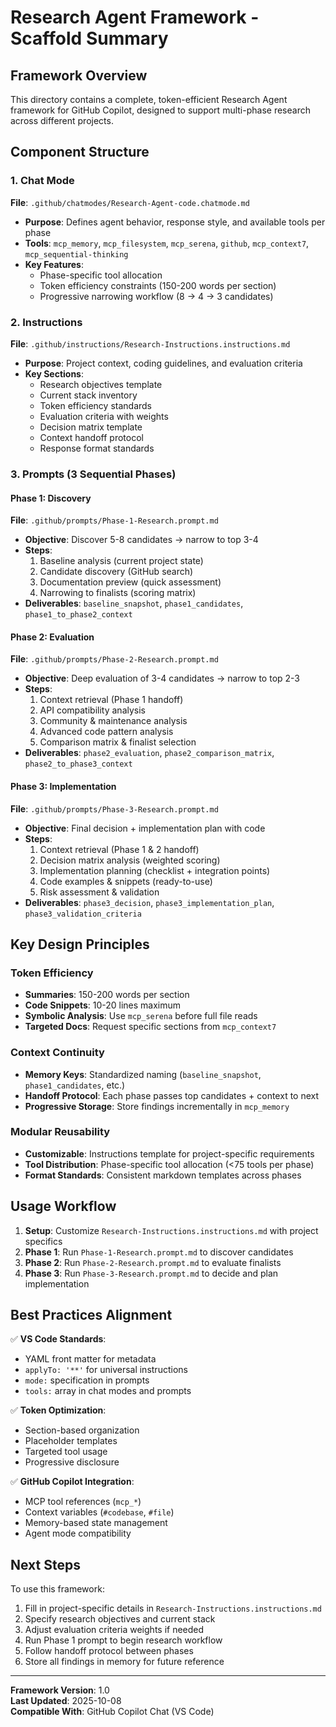 # Research Agent Framework - Scaffold Summary

## Framework Overview
This directory contains a complete, token-efficient Research Agent framework for GitHub Copilot, designed to support multi-phase research across different projects.

## Component Structure

### 1. Chat Mode
**File**: `.github/chatmodes/Research-Agent-code.chatmode.md`
- **Purpose**: Defines agent behavior, response style, and available tools per phase
- **Tools**: `mcp_memory`, `mcp_filesystem`, `mcp_serena`, `github`, `mcp_context7`, `mcp_sequential-thinking`
- **Key Features**: 
  - Phase-specific tool allocation
  - Token efficiency constraints (150-200 words per section)
  - Progressive narrowing workflow (8 → 4 → 3 candidates)

### 2. Instructions
**File**: `.github/instructions/Research-Instructions.instructions.md`
- **Purpose**: Project context, coding guidelines, and evaluation criteria
- **Key Sections**:
  - Research objectives template
  - Current stack inventory
  - Token efficiency standards
  - Evaluation criteria with weights
  - Decision matrix template
  - Context handoff protocol
  - Response format standards

### 3. Prompts (3 Sequential Phases)

#### Phase 1: Discovery
**File**: `.github/prompts/Phase-1-Research.prompt.md`
- **Objective**: Discover 5-8 candidates → narrow to top 3-4
- **Steps**:
  1. Baseline analysis (current project state)
  2. Candidate discovery (GitHub search)
  3. Documentation preview (quick assessment)
  4. Narrowing to finalists (scoring matrix)
- **Deliverables**: `baseline_snapshot`, `phase1_candidates`, `phase1_to_phase2_context`

#### Phase 2: Evaluation
**File**: `.github/prompts/Phase-2-Research.prompt.md`
- **Objective**: Deep evaluation of 3-4 candidates → narrow to top 2-3
- **Steps**:
  1. Context retrieval (Phase 1 handoff)
  2. API compatibility analysis
  3. Community & maintenance analysis
  4. Advanced code pattern analysis
  5. Comparison matrix & finalist selection
- **Deliverables**: `phase2_evaluation`, `phase2_comparison_matrix`, `phase2_to_phase3_context`

#### Phase 3: Implementation
**File**: `.github/prompts/Phase-3-Research.prompt.md`
- **Objective**: Final decision + implementation plan with code
- **Steps**:
  1. Context retrieval (Phase 1 & 2 handoff)
  2. Decision matrix analysis (weighted scoring)
  3. Implementation planning (checklist + integration points)
  4. Code examples & snippets (ready-to-use)
  5. Risk assessment & validation
- **Deliverables**: `phase3_decision`, `phase3_implementation_plan`, `phase3_validation_criteria`

## Key Design Principles

### Token Efficiency
- **Summaries**: 150-200 words per section
- **Code Snippets**: 10-20 lines maximum
- **Symbolic Analysis**: Use `mcp_serena` before full file reads
- **Targeted Docs**: Request specific sections from `mcp_context7`

### Context Continuity
- **Memory Keys**: Standardized naming (`baseline_snapshot`, `phase1_candidates`, etc.)
- **Handoff Protocol**: Each phase passes top candidates + context to next
- **Progressive Storage**: Store findings incrementally in `mcp_memory`

### Modular Reusability
- **Customizable**: Instructions template for project-specific requirements
- **Tool Distribution**: Phase-specific tool allocation (<75 tools per phase)
- **Format Standards**: Consistent markdown templates across phases

## Usage Workflow

1. **Setup**: Customize `Research-Instructions.instructions.md` with project specifics
2. **Phase 1**: Run `Phase-1-Research.prompt.md` to discover candidates
3. **Phase 2**: Run `Phase-2-Research.prompt.md` to evaluate finalists
4. **Phase 3**: Run `Phase-3-Research.prompt.md` to decide and plan implementation

## Best Practices Alignment

✅ **VS Code Standards**:
- YAML front matter for metadata
- `applyTo: '**'` for universal instructions
- `mode:` specification in prompts
- `tools:` array in chat modes and prompts

✅ **Token Optimization**:
- Section-based organization
- Placeholder templates
- Targeted tool usage
- Progressive disclosure

✅ **GitHub Copilot Integration**:
- MCP tool references (`mcp_*`)
- Context variables (`#codebase`, `#file`)
- Memory-based state management
- Agent mode compatibility

## Next Steps

To use this framework:
1. Fill in project-specific details in `Research-Instructions.instructions.md`
2. Specify research objectives and current stack
3. Adjust evaluation criteria weights if needed
4. Run Phase 1 prompt to begin research workflow
5. Follow handoff protocol between phases
6. Store all findings in memory for future reference

---

**Framework Version**: 1.0  
**Last Updated**: 2025-10-08  
**Compatible With**: GitHub Copilot Chat (VS Code)

